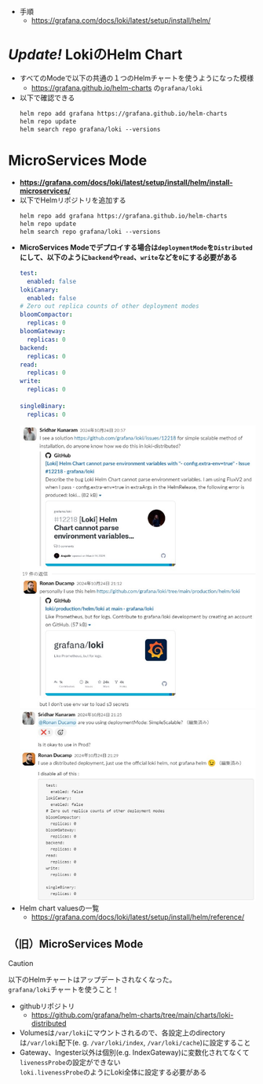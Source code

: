 - 手順
  - https://grafana.com/docs/loki/latest/setup/install/helm/

# *Update!* LokiのHelm Chart
- すべてのModeで以下の共通の１つのHelmチャートを使うようになった模様
  - https://grafana.github.io/helm-charts の`grafana/loki`
- 以下で確認できる  
  ```shell
  helm repo add grafana https://grafana.github.io/helm-charts
  helm repo update
  helm search repo grafana/loki --versions
  ```

# MicroServices Mode
- **https://grafana.com/docs/loki/latest/setup/install/helm/install-microservices/**
- 以下でHelmリポジトリを追加する  
  ```shell
  helm repo add grafana https://grafana.github.io/helm-charts
  helm repo update
  helm search repo grafana/loki --versions
  ```
- **MicroServices Modeでデプロイする場合は`deploymentMode`を`Distributed`にして、以下のように`backend`や`read`、`write`などを`0`にする必要がある**  
  ```yaml
  test:
    enabled: false
  lokiCanary:
    enabled: false
  # Zero out replica counts of other deployment modes
  bloomCompactor:
    replicas: 0
  bloomGateway:
    replicas: 0
  backend:
    replicas: 0
  read:
    replicas: 0
  write:
    replicas: 0

  singleBinary:
    replicas: 0
  ```  
  ![](./image/distributed_mode_helm_chart_1.jpg)  
  ![](./image/distributed_mode_helm_chart_2.jpg)
- Helm chart valuesの一覧
  - https://grafana.com/docs/loki/latest/setup/install/helm/reference/

## （旧）MicroServices Mode
> [!CAUTION]
> 以下のHelmチャートはアップデートされなくなった。  
> `grafana/loki`チャートを使うこと！
- githubリポジトリ
  - https://github.com/grafana/helm-charts/tree/main/charts/loki-distributed
- Volumesは`/var/loki`にマウントされるので、各設定上のdirectoryは`/var/loki`配下(e. g. `/var/loki/index`, `/var/loki/cache`)に設定すること
- Gateway、Ingester以外は個別(e.g. IndexGateway)に変数化されてなくて`livenessProbe`の設定ができない  
  `loki.livenessProbe`のようにLoki全体に設定する必要がある